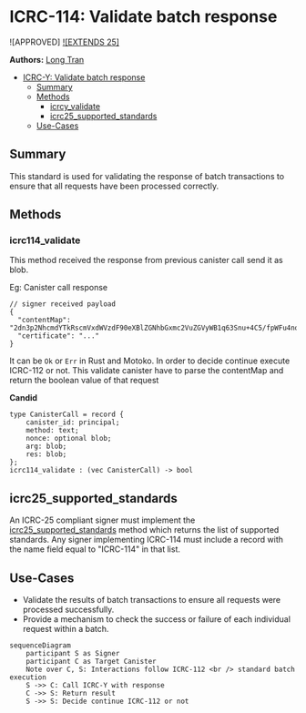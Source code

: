 # ICRC-114: Validate batch response

![APPROVED] [![EXTENDS 25]](./icrc_25_signer_interaction_standard.md)

**Authors:** [Long Tran](https://github.com/baolongt)

<!-- TOC -->

- [ICRC-Y: Validate batch response](#icrc-y-validate-batch-response)
  - [Summary](#summary)
  - [Methods](#methods)
    - [icrcy_validate](#icrcy_validate)
    - [icrc25_supported_standards](#icrc25_supported_standards)
  - [Use-Cases](#use-cases)

## Summary

This standard is used for validating the response of batch transactions to ensure that all requests have been processed correctly.

## Methods

### icrc114_validate

This method received the response from previous canister call send it as blob.

Eg: Canister call response

```
// signer received payload
{
  "contentMap": "2dn3p2NhcmdYTkRscmVxdWVzdF90eXBlZGNhbGxmc2VuZGVyWB1q63Snu+4C5/fpWFu4nq1IpZxCYDEYA8XSPqPfAg==",
  "certificate": "..."
}
```

It can be `Ok` or `Err` in Rust and Motoko. In order to decide continue execute ICRC-112 or not. This validate canister have to parse the contentMap and return the boolean value of that request

**Candid**

```
type CanisterCall = record {
    canister_id: principal;
    method: text;
    nonce: optional blob;
    arg: blob;
    res: blob;
};
icrc114_validate : (vec CanisterCall) -> bool
```

## icrc25_supported_standards

An ICRC-25 compliant signer must implement the [icrc25_supported_standards](icrc_25_signer_interaction_standard.md#icrc25_supported_standards) method which returns the list of supported standards. 
Any signer implementing ICRC-114 must include a record with the name field equal to "ICRC-114" in that list.

## Use-Cases

- Validate the results of batch transactions to ensure all requests were processed successfully.
- Provide a mechanism to check the success or failure of each individual request within a batch.

```mermaid
sequenceDiagram
    participant S as Signer
    participant C as Target Canister
    Note over C, S: Interactions follow ICRC-112 <br /> standard batch execution
    S ->> C: Call ICRC-Y with response
    C ->> S: Return result
    S ->> S: Decide continue ICRC-112 or not


```

